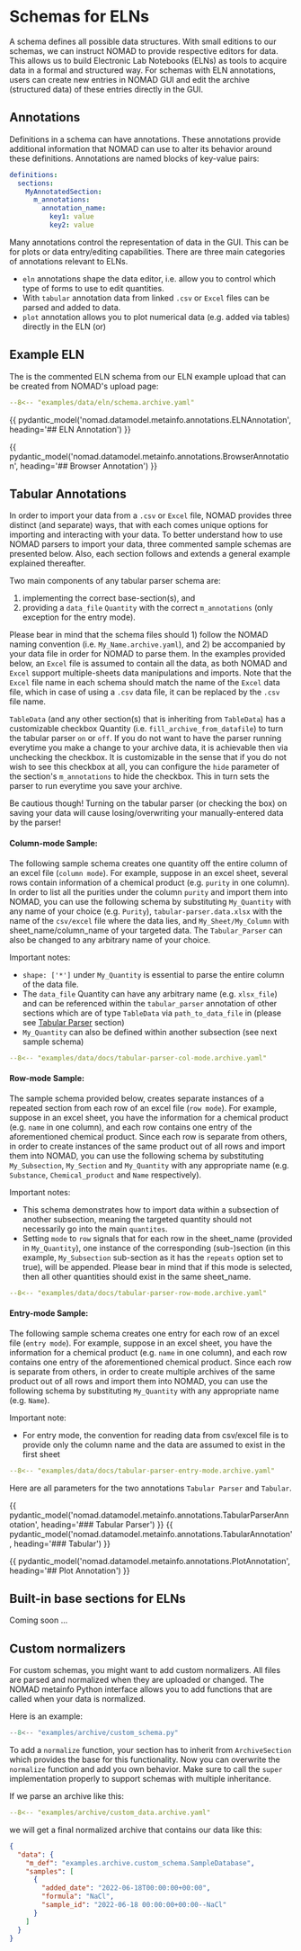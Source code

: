 # Schemas for ELNs

A schema defines all possible data structures. With small editions to our schemas,
we can instruct NOMAD to provide respective editors for data. This allows us
to build Electronic Lab Notebooks (ELNs) as tools to acquire data in a formal and
structured way. For schemas with ELN annotations, users can create new entries
in NOMAD GUI and edit the archive (structured data) of these entries directly in the GUI.

## Annotations

Definitions in a schema can have annotations. These annotations provide additional information that NOMAD can use to alter its behavior around these definitions. Annotations
are named blocks of key-value pairs:

```yaml
definitions:
  sections:
    MyAnnotatedSection:
      m_annotations:
        annotation_name:
          key1: value
          key2: value
```

Many annotations control the representation of data in the GUI. This can be for plots
or data entry/editing capabilities. There are three main categories of annotations
relevant to ELNs.

- `eln` annotations shape the data editor, i.e. allow you to control which type of forms to use to edit quantities.
- With `tabular` annotation data from linked `.csv` or `Excel` files can be parsed and added
to data.
- `plot` annotation allows you to plot numerical data (e.g. added via tables) directly
in the ELN (or)

## Example ELN
The is the commented ELN schema from our ELN example upload that can be created from
NOMAD's upload page:
```yaml
--8<-- "examples/data/eln/schema.archive.yaml"
```

{{ pydantic_model('nomad.datamodel.metainfo.annotations.ELNAnnotation', heading='## ELN Annotation') }}

{{ pydantic_model('nomad.datamodel.metainfo.annotations.BrowserAnnotation', heading='## Browser Annotation') }}


## Tabular Annotations
In order to import your data from a `.csv` or `Excel` file, NOMAD provides three distinct (and separate) ways, that
with each comes unique options for importing and interacting with your data. To better understand how to use
NOMAD parsers to import your data, three commented sample schemas are presented below. Also, each section follows
and extends a general example explained thereafter.

Two main components of any tabular parser schema are:
1) implementing the correct base-section(s), and
2) providing a `data_file` `Quantity` with the correct `m_annotations` (only exception for the entry mode). 

Please bear in mind that the schema files should 1) follow the NOMAD naming convention
(i.e. `My_Name.archive.yaml`), and 2) be accompanied by your data file in order for NOMAD to parse them.
In the examples provided below, an `Excel` file is assumed to contain all the data, as both NOMAD and
`Excel` support multiple-sheets data manipulations and imports. Note that the `Excel` file name in each schema
should match the name of the `Excel` data file, which in case of using a `.csv` data file, it can be replaced by the
`.csv` file name.

`TableData` (and any other section(s) that is inheriting from `TableData`) has a customizable checkbox Quantity 
(i.e. `fill_archive_from_datafile`) to turn the tabular parser `on` or `off`.
If you do not want to have the parser running everytime you make a change to your archive data, it is achievable then via
unchecking the checkbox. It is customizable in the sense that if you do not wish to see this checkbox at all,
you can configure the `hide` parameter of the section's `m_annotations` to hide the checkbox. This in turn sets 
the parser to run everytime you save your archive. 

Be cautious though! Turning on the tabular parser (or checking the box) on saving your data will cause
losing/overwriting your manually-entered data by the parser! 

#### Column-mode Sample:
The following sample schema creates one quantity off the entire column of an excel file (`column mode`).
For example, suppose in an excel sheet, several rows contain information of a chemical product (e.g. `purity` in one
column). In order to list all the purities under the column `purity` and import them into NOMAD, you can use the
following schema by substituting `My_Quantity` with any name of your choice (e.g. `Purity`),
`tabular-parser.data.xlsx` with the name of the `csv/excel` file where the data lies, and `My_Sheet/My_Column` with
sheet_name/column_name of your targeted data. The `Tabular_Parser` can also be changed to any arbitrary name of your 
choice.

Important notes:

- `shape: ['*']` under `My_Quantity` is essential to parse the entire column of the data file.
- The `data_file` Quantity can have any arbitrary name (e.g. `xlsx_file`) and can be referenced within the `tabular_parser`
annotation of other sections which are of type `TableData` via `path_to_data_file` in  (please see [Tabular Parser](#tabular-parser) section)
- `My_Quantity` can also be defined within another subsection (see next sample schema)

```yaml
--8<-- "examples/data/docs/tabular-parser-col-mode.archive.yaml"
```
#### Row-mode Sample:
The sample schema provided below, creates separate instances of a repeated section from each row of an excel file
(`row mode`). For example, suppose in an excel sheet, you have the information for a chemical product
(e.g. `name` in one column), and each row contains one entry of the aforementioned chemical product.
Since each row is separate from others, in order to create instances of the same product out of all rows
and import them into NOMAD, you can use the following schema by substituting `My_Subsection`,
`My_Section` and `My_Quantity` with any appropriate name (e.g. `Substance`, `Chemical_product`
and `Name` respectively).

Important notes:

- This schema demonstrates how to import data within a subsection of another subsection, meaning the
targeted quantity should not necessarily go into the main `quantites`.
- Setting `mode` to `row` signals that for each row in the sheet_name (provided in `My_Quantity`),
one instance of the corresponding (sub-)section (in this example, `My_Subsection` sub-section as it has the `repeats`
option set to true), will be appended. Please bear in mind that if this mode is selected, then all other quantities
should exist in the same sheet_name.

```yaml
--8<-- "examples/data/docs/tabular-parser-row-mode.archive.yaml"
```
#### Entry-mode Sample:
The following sample schema creates one entry for each row of an excel file (`entry mode`).
For example, suppose in an excel sheet, you have the information for a chemical product (e.g. `name` in one column),
and each row contains one entry of the aforementioned chemical product. Since each row is separate from others, in
order to create multiple archives of the same product out of all rows and import them into NOMAD, you can use the
following schema by substituting `My_Quantity` with any appropriate name (e.g. `Name`).

Important note:

- For entry mode, the convention for reading data from csv/excel file is to provide only the column name and the
data are assumed to exist in the first sheet

```yaml
--8<-- "examples/data/docs/tabular-parser-entry-mode.archive.yaml"
```

Here are all parameters for the two annotations `Tabular Parser` and `Tabular`.

{{ pydantic_model('nomad.datamodel.metainfo.annotations.TabularParserAnnotation', heading='### Tabular Parser') }}
{{ pydantic_model('nomad.datamodel.metainfo.annotations.TabularAnnotation', heading='### Tabular') }}

{{ pydantic_model('nomad.datamodel.metainfo.annotations.PlotAnnotation', heading='## Plot Annotation') }}

## Built-in base sections for ELNs

Coming soon ...

## Custom normalizers

For custom schemas, you might want to add custom normalizers. All files are parsed
and normalized when they are uploaded or changed. The NOMAD metainfo Python interface
allows you to add functions that are called when your data is normalized.

Here is an example:

```python
--8<-- "examples/archive/custom_schema.py"
```

To add a `normalize` function, your section has to inherit from `ArchiveSection` which
provides the base for this functionality. Now you can overwrite the `normalize` function
and add you own behavior. Make sure to call the `super` implementation properly to
support schemas with multiple inheritance.

If we parse an archive like this:

```yaml
--8<-- "examples/archive/custom_data.archive.yaml"
```

we will get a final normalized archive that contains our data like this:

```json
{
  "data": {
    "m_def": "examples.archive.custom_schema.SampleDatabase",
    "samples": [
      {
        "added_date": "2022-06-18T00:00:00+00:00",
        "formula": "NaCl",
        "sample_id": "2022-06-18 00:00:00+00:00--NaCl"
      }
    ]
  }
}
```